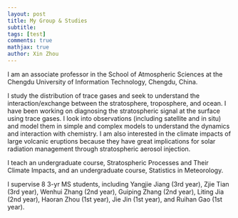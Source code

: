 ```yaml
---
layout: post
title: My Group & Studies
subtitle: 
tags: [test]
comments: true
mathjax: true
author: Xin Zhou
---
```

I am an associate professor in the School of Atmospheric Sciences at the Chengdu University of Information Technology, Chengdu, China.

I study the distribution of trace gases and seek to understand the interaction/exchange between the stratosphere, troposphere, and ocean. I have been working on diagnosing the stratospheric signal at the surface using trace gases. I look into observations (including satellite and in situ) and model them in simple and complex models to understand the dynamics and interaction with chemistry. I am also interested in the climate impacts of large volcanic eruptions because they have great implications for solar radiation management through stratospheric aerosol injection.

I teach an undergraduate course, Stratospheric Processes and Their Climate Impacts, and an undergraduate course, Statistics in Meteorology.

I supervise 8 3-yr MS students, including Yangjie Jiang (3rd year), Zjie Tian (3rd year), Wenhui Zhang (2nd year), Guiping Zhang (2nd year), Liting Jia (2nd year), Haoran Zhou (1st year), Jie Jin (1st year), and Ruihan Gao (1st year). 


